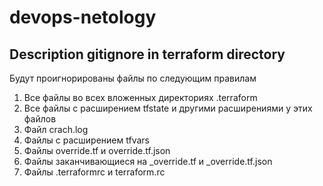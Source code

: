 # devops-netology

## Description gitignore in terraform directory

Будут проигнорированы файлы по следующим правилам
1. Все файлы во всех вложенных директориях .terraform
1. Все файлы с расширением tfstate и другими расширениями у этих файлов
1. Файл crach.log
1. Файлы с расширением tfvars
1. Файлы override.tf и override.tf.json
1. Файлы заканчивающиеся на _override.tf и _override.tf.json
1. Файлы .terraformrc и terraform.rc
